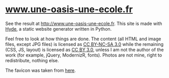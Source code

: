 www.une-oasis-une-ecole.fr
==========================

See the result at <http://www.une-oasis-une-ecole.fr>. This site is
made with [Hyde][hyde], a static website generator written in Python.

Feel free to look at how things are done. The content (all HTML and
image files, except JPG files) is licensed as [CC BY-NC-SA 3.0][cc1]
while the remaining (CSS, JS, layout) is licensed as [CC BY 3.0][cc2],
unless I am not the author of the work (for example, jQuery,
ModernizR, fonts). Photos are not mine, right to redistribute, nothing
else.

The favicon was taken from [here][favicon].

[hyde]: http://ringce.com/hyde
[cc1]: http://creativecommons.org/licenses/by-nc-sa/3.0/
[cc2]: http://creativecommons.org/licenses/by/3.0/
[favicon]: http://www.softicons.com/free-icons/holidays-icons/summer-holiday-icons-by-dapino/palm-tree-icon
